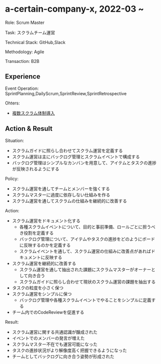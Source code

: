 # a-certain-company-x, 2022-03 ~

Role: Scrum Master

Task: スクラムチーム運営

Technical Stack: GitHub,Slack

Methodology: Agile

Transaction: B2B

## Experience

Event Operation: SprintPlanning,DailyScrum,SprintReview,SprintRetrospective

Ohters:
- [複数スクラム体制導入](../multi-scrum/README.md)

## Action & Result

Situation:
- スクラムガイドに照らし合わせてスクラム運営を定義する
- スクラム運営は主にバックログ管理とスクラムイベントで構成する
- バックログ管理はシンプルなカンバンを用意して、アイテムとタスクの進捗が反映されるようにする

Policy:
- スクラム運営を通してチームとメンバーを強くする
- スクラムマスターに過度に依存しない仕組みを作る
- スクラム運営を通してスクラムの仕組みを継続的に改善する

Action:
- スクラム運営をドキュメント化する
  - 各種スクラムイベントについて、目的と事前準備、ロールごとに担うべき役割を定義する
  - バックログ管理について、アイテムやタスクの進捗をどのようにボードに反映するのかを定義する
  - スクラムイベントを通して、スクラム運営の仕組みに改善点があればドキュメントに反映する
- スクラム運営を継続的に改善する
  - スクラム運営を通して抽出された課題にスクラムマスターがオーナーとして向き合う
  - スクラムガイドに照らし合わせて現状のスクラム運営の課題を抽出する
- タスクの粒度を小さく保つ
- スクラム運営をシンプルに保つ
  - バックログ管理や各種スクラムイベントでやることをシンプルに定義する
- チーム内でのCodeReviewを促進する

Result:
- スクラム運営に関する共通認識が醸成された
- イベントでのメンバーの発言が増えた
- スクラムマスター不在でも運営可能になった
- タスクの進捗状況がより解像度高く把握できるようになった
- チームとしてバックログに向き合う姿勢が形成された

